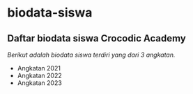 # biodata-siswa

Daftar biodata siswa Crocodic Academy
---
*Berikut adalah biodata siswa terdiri yang dari 3 angkatan.*
- Angkatan 2021
- Angkatan 2022
- Angkatan 2023
  
